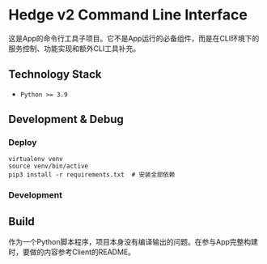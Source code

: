 # Hedge v2 Command Line Interface
这是App的命令行工具子项目。它不是App运行的必备组件，而是在CLI环境下的服务控制、功能实现和额外CLI工具补充。

## Technology Stack
* `Python >= 3.9`

## Development & Debug
### Deploy
```shell
virtualenv venv
source venv/bin/active
pip3 install -r requirements.txt  # 安装全部依赖
```

### Development

## Build
作为一个Python脚本程序，项目本身没有编译输出的问题。在参与App完整构建时，要做的内容参考Client的README。